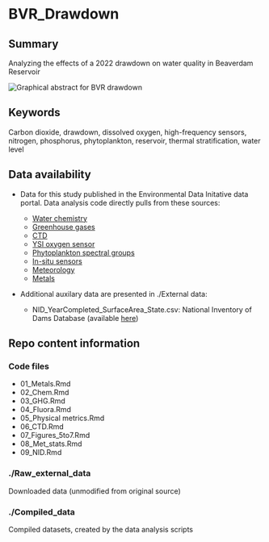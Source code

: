 # BVR_Drawdown

## Summary

Analyzing the effects of a 2022 drawdown on water quality in Beaverdam Reservoir

![Graphical abstract for BVR drawdown](https://github.com/abbylewis/BVR_Drawdown/assets/51751937/cd04fca6-2424-43f3-a99d-2fd2ba2ba5bc)

## Keywords

Carbon dioxide, drawdown, dissolved oxygen, high-frequency sensors, nitrogen, phosphorus, phytoplankton, reservoir, thermal stratification, water level

## Data availability

* Data for this study published in the Environmental Data Initative data portal. Data analysis code directly pulls from these sources: 
    * [Water chemistry](https://portal.edirepository.org/nis/mapbrowse?packageid=edi.199.11)
    * [Greenhouse gases](https://portal.edirepository.org/nis/mapbrowse?packageid=edi.551.7)
    * [CTD](https://portal.edirepository.org/nis/mapbrowse?packageid=edi.200.12)
    * [YSI oxygen sensor](https://portal.edirepository.org/nis/mapbrowse?packageid=edi.198.11)
    * [Phytoplankton spectral groups](https://portal.edirepository.org/nis/mapbrowse?packageid=edi.272.7)
    * [In-situ sensors](https://portal.edirepository.org/nis/mapbrowse?packageid=edi.725.3)
    * [Meteorology](https://portal.edirepository.org/nis/mapbrowse?packageid=edi.389.7)
    * [Metals](https://portal.edirepository.org/nis/mapbrowse?packageid=edi.455.7)

* Additional auxilary data are presented in ./External data:
    * NID_YearCompleted_SurfaceArea_State.csv: National Inventory of Dams Database (available [here](https://nid.sec.usace.army.mil/#/))

## Repo content information

### Code files

* 01_Metals.Rmd
* 02_Chem.Rmd
* 03_GHG.Rmd
* 04_Fluora.Rmd
* 05_Physical metrics.Rmd
* 06_CTD.Rmd
* 07_Figures_5to7.Rmd
* 08_Met_stats.Rmd
* 09_NID.Rmd

### ./Raw_external_data

Downloaded data (unmodified from original source)

### ./Compiled_data

Compiled datasets, created by the data analysis scripts
